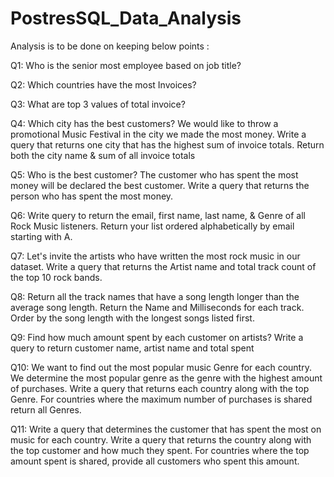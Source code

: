 # PostresSQL_Data_Analysis

Analysis is to be done on keeping below points : 

Q1: Who is the senior most employee based on job title? 

Q2: Which countries have the most Invoices? 

Q3: What are top 3 values of total invoice? 

Q4: Which city has the best customers? We would like to throw a promotional Music Festival in the city we made the most money. 
Write a query that returns one city that has the highest sum of invoice totals. 
Return both the city name & sum of all invoice totals 

Q5: Who is the best customer? The customer who has spent the most money will be declared the best customer. 
Write a query that returns the person who has spent the most money.

Q6: Write query to return the email, first name, last name, & Genre of all Rock Music listeners. 
Return your list ordered alphabetically by email starting with A. 

Q7: Let's invite the artists who have written the most rock music in our dataset. 
Write a query that returns the Artist name and total track count of the top 10 rock bands. 

Q8: Return all the track names that have a song length longer than the average song length. 
Return the Name and Milliseconds for each track. Order by the song length with the longest songs listed first. 

Q9: Find how much amount spent by each customer on artists? Write a query to return customer name, artist name and total spent 

Q10: We want to find out the most popular music Genre for each country. We determine the most popular genre as the genre 
with the highest amount of purchases. Write a query that returns each country along with the top Genre. For countries where 
the maximum number of purchases is shared return all Genres. 

 Q11: Write a query that determines the customer that has spent the most on music for each country. 
Write a query that returns the country along with the top customer and how much they spent. 
For countries where the top amount spent is shared, provide all customers who spent this amount. 
